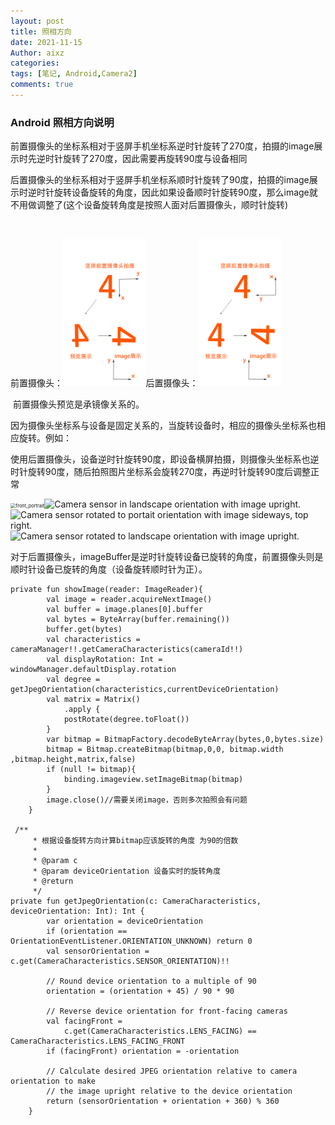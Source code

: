 ```yaml
---
layout: post
title: 照相方向
date: 2021-11-15
Author: aixz
categories:
tags: [笔记, Android,Camera2]
comments: true 
---
```


### Android 照相方向说明

前置摄像头的坐标系相对于竖屏手机坐标系逆时针旋转了270度，拍摄的image展示时先逆时针旋转了270度，因此需要再旋转90度与设备相同

后置摄像头的坐标系相对于竖屏手机坐标系顺时针旋转了90度，拍摄的image展示时逆时针旋转设备旋转的角度，因此如果设备顺时针旋转90度，那么image就不用做调整了(这个设备旋转角度是按照人面对后置摄像头，顺时针旋转)

​	

前置摄像头：<img src="https://raw.githubusercontent.com/aixz/aiboke/gh-pages/images/front_portrait.png" alt="front_portrait" style="zoom:23%;" />后置摄像头：<img src="https://raw.githubusercontent.com/aixz/aiboke/gh-pages/images/image_backfront.png" alt="front_portrait" style="zoom:23%;" />

​	前置摄像头预览是承镜像关系的。

​	因为摄像头坐标系与设备是固定关系的，当旋转设备时，相应的摄像头坐标系也相应旋转。例如：

使用后置摄像头，设备逆时针旋转90度，即设备横屏拍摄，则摄像头坐标系也逆时针旋转90度，随后拍照图片坐标系会旋转270度，再逆时针旋转90度后调整正常

<img src="https://developer.android.google.cn/training/camerax/images/camera-preview/camera_preview_landscape_counterclockwise_front_facing.png" alt="front_portrait" style="zoom:53%;" />![Camera sensor in landscape orientation with image upright.](https://developer.android.google.cn/training/camerax/images/camera-preview/camera_sensor_landscape.png)![Camera sensor rotated to portait orientation with image sideways,             top right.](https://developer.android.google.cn/training/camerax/images/camera-preview/camera_sensor_landscape_rotated_270.png)![Camera sensor rotated to landscape orientation with image             upright.](https://developer.android.google.cn/training/camerax/images/camera-preview/camera_sensor_landscape_without_coordinates.png)



对于后置摄像头，imageBuffer是逆时针旋转设备已旋转的角度，前置摄像头则是顺时针设备已旋转的角度（设备旋转顺时针为正）。



```
private fun showImage(reader: ImageReader){
        val image = reader.acquireNextImage()
        val buffer = image.planes[0].buffer
        val bytes = ByteArray(buffer.remaining())
        buffer.get(bytes)
        val characteristics = cameraManager!!.getCameraCharacteristics(cameraId!!)
        val displayRotation: Int = windowManager.defaultDisplay.rotation
        val degree = getJpegOrientation(characteristics,currentDeviceOrientation)
        val matrix = Matrix()
            .apply {
            postRotate(degree.toFloat())
        }
        var bitmap = BitmapFactory.decodeByteArray(bytes,0,bytes.size)
        bitmap = Bitmap.createBitmap(bitmap,0,0, bitmap.width ,bitmap.height,matrix,false)
        if (null != bitmap){
            binding.imageview.setImageBitmap(bitmap)
        }
        image.close()//需要关闭image，否则多次拍照会有问题
    }

 /**
     * 根据设备旋转方向计算bitmap应该旋转的角度 为90的倍数
     *
     * @param c
     * @param deviceOrientation 设备实时的旋转角度
     * @return
     */
private fun getJpegOrientation(c: CameraCharacteristics, deviceOrientation: Int): Int {
        var orientation = deviceOrientation
        if (orientation == OrientationEventListener.ORIENTATION_UNKNOWN) return 0
        val sensorOrientation = c.get(CameraCharacteristics.SENSOR_ORIENTATION)!!

        // Round device orientation to a multiple of 90
        orientation = (orientation + 45) / 90 * 90

        // Reverse device orientation for front-facing cameras
        val facingFront =
            c.get(CameraCharacteristics.LENS_FACING) == CameraCharacteristics.LENS_FACING_FRONT
        if (facingFront) orientation = -orientation

        // Calculate desired JPEG orientation relative to camera orientation to make
        // the image upright relative to the device orientation
        return (sensorOrientation + orientation + 360) % 360
    }
```

